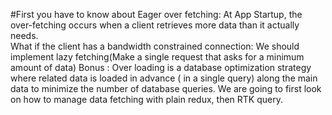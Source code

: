 #First you have to know about Eager over fetching: At App Startup, the over-fetching occurs when a client retrieves more data than it actually needs.   
What if the client has a bandwidth constrained connection: We should implement lazy fetching(Make a single request that asks for a minimum amount of data)
Bonus : Over loading is a database optimization strategy where related data is loaded in advance ( in a single query) along the main data to minimize the number of database queries.
We are going to first look on how to manage data fetching with plain redux, then RTK query.